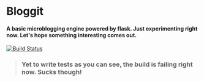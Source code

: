 # Bloggit
#### A basic microblogging engine powered by flask. Just experimenting right now. Let's hope something interesting comes out.

[![Build Status](https://travis-ci.org/debuggermalhotra/Bloggit.svg?branch=master)](https://travis-ci.org/debuggermalhotra/Bloggit)

> ### Yet to write tests as you can see, the build is failing right now. Sucks though!
